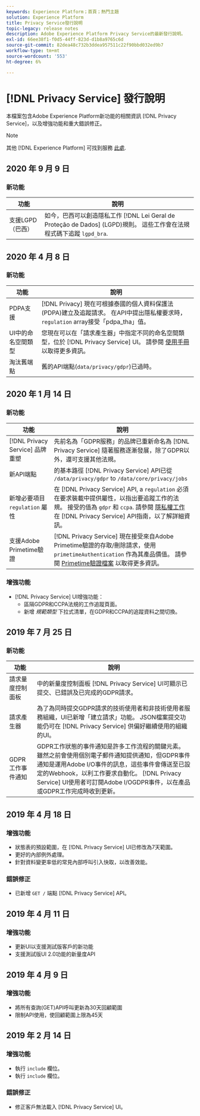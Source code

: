 ```yaml
---
keywords: Experience Platform；首頁；熱門主題
solution: Experience Platform
title: Privacy Service發行說明
topic-legacy: release notes
description: Adobe Experience Platform Privacy Service的最新發行說明。
exl-id: 66ee38f1-f0d5-44ff-823d-d1b8a9765c6d
source-git-commit: 82dea48c732b3ddea957511c22f90bbd032ed9b7
workflow-type: tm+mt
source-wordcount: '553'
ht-degree: 6%

---
```


# [!DNL Privacy Service] 發行說明

本檔案包含Adobe Experience Platform新功能的相關資訊 [!DNL Privacy Service]，以及增強功能和重大錯誤修正。

>[!NOTE]
>
>其他 [!DNL Experience Platform] 可找到服務 [此處](../release-notes/latest/latest.md).

## 2020 年 9 月 9 日

### 新功能

| 功能 | 說明 |
| --- | --- |
| 支援LGPD（巴西） | 如今，巴西可以創造隱私工作 [!DNL Lei Geral de Proteção de Dados] (LGPD)規則。 這些工作會在法規程式碼下追蹤 `lgpd_bra`. |

## 2020 年 4 月 8 日

### 新功能

| 功能 | 說明 |
| --- | --- |
| PDPA支援 | [!DNL Privacy] 現在可根據泰國的個人資料保護法(PDPA)建立及追蹤請求。 在API中提出隱私權要求時， `regulation` array接受「pdpa_tha」值。 |
| UI中的命名空間類型 | 您現在可以在「請求產生器」中指定不同的命名空間類型，位於 [!DNL Privacy Service] UI。 請參閱 [使用手冊](ui/user-guide.md) 以取得更多資訊。 |
| 淘汰舊端點 | 舊的API端點(`data/privacy/gdpr`)已過時。 |

## 2020 年 1 月 14 日

### 新功能

| 功能 | 說明 |
| --- | --- |
| [!DNL Privacy Service] 品牌重塑 | 先前名為「GDPR服務」的品牌已重新命名為 [!DNL Privacy Service] 隨著服務逐漸發展，除了GDPR以外，還可支援其他法規。 |
| 新API端點 | 的基本路徑 [!DNL Privacy Service] API已從 `/data/privacy/gdpr` to `/data/core/privacy/jobs` |
| 新增必要項目 `regulation` 屬性 | 在 [!DNL Privacy Service] API, a `regulation` 必須在要求裝載中提供屬性，以指出要追蹤工作的法規。 接受的值為 `gdpr` 和 `ccpa`. 請參閱 [隱私權工作](api/privacy-jobs.md) 在 [!DNL Privacy Service] API指南，以了解詳細資訊。 |
| 支援Adobe Primetime驗證 | [!DNL Privacy Service] 現在接受來自Adobe Primetime驗證的存取/刪除請求，使用 `primetimeAuthentication` 作為其產品價值。 請參閱 [Primetime驗證檔案](http://tve.helpdocsonline.com/how-to-make-a-privacy-request) 以取得更多資訊。 |

### 增強功能

* [!DNL Privacy Service] UI增強功能：
   * 區隔GDPR和CCPA法規的工作追蹤頁面。
   * 新增 *規範類型* 下拉式清單，在GDPR和CCPA的追蹤資料之間切換。

## 2019 年 7 月 25 日

### 新功能

| 功能 | 說明 |
| --- | --- |
| 請求量度控制面板 | 中的新量度控制面板 [!DNL Privacy Service] UI可顯示已提交、已錯誤及已完成的GDPR請求。 |
| 請求產生器 | 為了為同時提交GDPR請求的技術使用者和非技術使用者服務組織，UI已新增「建立請求」功能。 JSON檔案提交功能仍可在 [!DNL Privacy Service] 供偏好繼續使用的組織的UI。 |
| GDPR工作事件通知 | GDPR工作狀態的事件通知是許多工作流程的關鍵元素。 雖然之前會使用個別電子郵件通知提供通知，但GDPR事件通知是運用Adobe I/O事件的訊息，這些事件會傳送至已設定的Webhook，以利工作要求自動化。 [!DNL Privacy Service] UI使用者可訂閱Adobe I/OGDPR事件，以在產品或GDPR工作完成時收到更新。 |

## 2019 年 4 月 18 日

### 增強功能

* 狀態表的預設範圍，在 [!DNL Privacy Service] UI已修改為7天範圍。
* 更好的內部例外處理。
* 針對資料變更率低的常見內部呼叫引入快取，以改善效能。

### 錯誤修正

* 已新增 `GET /` 端點 [!DNL Privacy Service] API。

## 2019 年 4 月 11 日

### 增強功能

* 更新UI以支援測試版客戶的新功能
* 支援測試版UI 2.0功能的新量度API

## 2019 年 4 月 9 日

### 增強功能

* 將所有查詢(GET)API呼叫更新為30天回顧範圍
* 限制API使用，使回顧範圍上限為45天

## 2019 年 2 月 14 日

### 增強功能

* 執行 `include` 欄位。
* 執行 `include` 欄位。

### 錯誤修正

* 修正客戶無法載入 [!DNL Privacy Service] UI。
